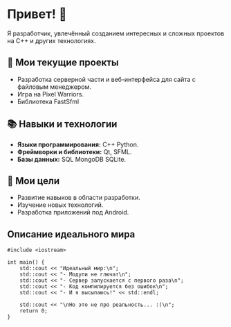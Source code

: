 # Привет! 👋
Я разработчик, увлечённый созданием интересных и сложных проектов на C++ и других технологиях.

## 🔧 Мои текущие проекты    
- Разработка серверной части и веб-интерфейса для сайта с файловым менеджером.  
- Игра на Pixel Warriors.
- Библиотека FastSfml

## 📚 Навыки и технологии  
- **Языки программирования:** C++ Python.  
- **Фреймворки и библиотеки:** Qt, SFML.  
- **Базы данных:** SQL MongoDB SQLite.  

## 🎯 Мои цели  
- Развитие навыков в области разработки.   
- Изучение новых технологий.
- Разработка приложений под Android.
## Описание идеального мира
```
#include <iostream>

int main() {
    std::cout << "Идеальный мир:\n";
    std::cout << "- Модули не глючат\n";
    std::cout << "- Сервер запускается с первого раза\n";
    std::cout << "- Код компилируется без ошибок\n";
    std::cout << "- И я высыпаюсь!" << std::endl;

    std::cout << "\nНо это не про реальность... :(\n";
    return 0;
}
```
